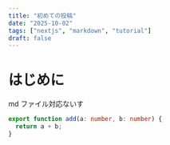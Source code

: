 ```yaml
---
title: "初めての投稿"
date: "2025-10-02"
tags: ["nextjs", "markdown", "tutorial"]
draft: false
---
```


# はじめに

md ファイル対応ないす

```ts
export function add(a: number, b: number) {
  return a + b;
}
```
